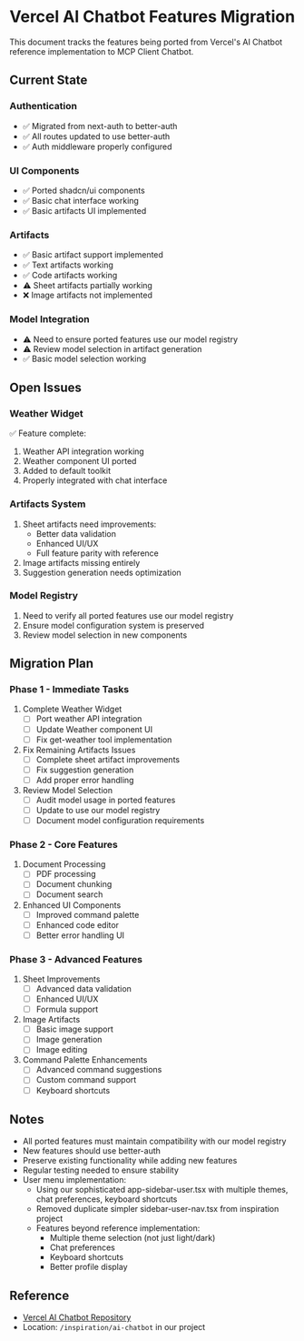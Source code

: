 # Vercel AI Chatbot Features Migration

This document tracks the features being ported from Vercel's AI Chatbot reference implementation to MCP Client Chatbot.

## Current State

### Authentication
- ✅ Migrated from next-auth to better-auth
- ✅ All routes updated to use better-auth
- ✅ Auth middleware properly configured

### UI Components
- ✅ Ported shadcn/ui components
- ✅ Basic chat interface working
- ✅ Basic artifacts UI implemented

### Artifacts
- ✅ Basic artifact support implemented
- ✅ Text artifacts working
- ✅ Code artifacts working
- ⚠️ Sheet artifacts partially working
- ❌ Image artifacts not implemented

### Model Integration
- ⚠️ Need to ensure ported features use our model registry
- ⚠️ Review model selection in artifact generation
- ✅ Basic model selection working

## Open Issues

### Weather Widget
✅ Feature complete:
1. Weather API integration working
2. Weather component UI ported
3. Added to default toolkit
4. Properly integrated with chat interface

### Artifacts System
1. Sheet artifacts need improvements:
   - Better data validation
   - Enhanced UI/UX
   - Full feature parity with reference
2. Image artifacts missing entirely
3. Suggestion generation needs optimization

### Model Registry
1. Need to verify all ported features use our model registry
2. Ensure model configuration system is preserved
3. Review model selection in new components

## Migration Plan

### Phase 1 - Immediate Tasks
1. Complete Weather Widget
   - [ ] Port weather API integration
   - [ ] Update Weather component UI
   - [ ] Fix get-weather tool implementation

2. Fix Remaining Artifacts Issues
   - [ ] Complete sheet artifact improvements
   - [ ] Fix suggestion generation
   - [ ] Add proper error handling

3. Review Model Selection
   - [ ] Audit model usage in ported features
   - [ ] Update to use our model registry
   - [ ] Document model configuration requirements

### Phase 2 - Core Features
1. Document Processing
   - [ ] PDF processing
   - [ ] Document chunking
   - [ ] Document search

2. Enhanced UI Components
   - [ ] Improved command palette
   - [ ] Enhanced code editor
   - [ ] Better error handling UI

### Phase 3 - Advanced Features
1. Sheet Improvements
   - [ ] Advanced data validation
   - [ ] Enhanced UI/UX
   - [ ] Formula support

2. Image Artifacts
   - [ ] Basic image support
   - [ ] Image generation
   - [ ] Image editing

3. Command Palette Enhancements
   - [ ] Advanced command suggestions
   - [ ] Custom command support
   - [ ] Keyboard shortcuts

## Notes
- All ported features must maintain compatibility with our model registry
- New features should use better-auth
- Preserve existing functionality while adding new features
- Regular testing needed to ensure stability
- User menu implementation:
  - Using our sophisticated app-sidebar-user.tsx with multiple themes, chat preferences, keyboard shortcuts
  - Removed duplicate simpler sidebar-user-nav.tsx from inspiration project
  - Features beyond reference implementation:
    - Multiple theme selection (not just light/dark)
    - Chat preferences
    - Keyboard shortcuts
    - Better profile display

## Reference
- [Vercel AI Chatbot Repository](https://github.com/vercel/ai-chatbot)
- Location: `/inspiration/ai-chatbot` in our project
